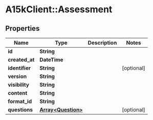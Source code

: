 # A15kClient::Assessment

## Properties
Name | Type | Description | Notes
------------ | ------------- | ------------- | -------------
**id** | **String** |  | 
**created_at** | **DateTime** |  | 
**identifier** | **String** |  | [optional] 
**version** | **String** |  | 
**visibility** | **String** |  | 
**content** | **String** |  | 
**format_id** | **String** |  | 
**questions** | [**Array&lt;Question&gt;**](Question.md) |  | [optional] 


